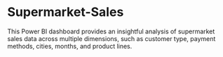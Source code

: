 # Supermarket-Sales
This Power BI dashboard provides an insightful analysis of supermarket sales data across multiple dimensions, such as customer type, payment methods, cities, months, and product lines.
